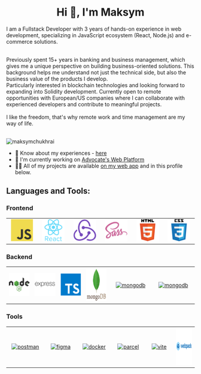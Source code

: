 <h1 align="center">Hi 👋, I'm Maksym</h1>
I am a Fullstack Developer with 3 years of hands-on experience in web development, specializing in JavaScript ecosystem (React, Node.js) and e-commerce solutions. <br><br>

Previously spent 15+ years in banking and business management, which gives me a unique perspective on building business-oriented solutions. This background helps me understand not just the technical side, but also the business value of the products I develop. <br>
Particularly interested in blockchain technologies and looking forward to expanding into Solidity development. Currently open to remote opportunities with European/US companies where I can collaborate with experienced developers and contribute to meaningful projects.<br><br>
I like the freedom, that's why remote work and time management are my way of life. <br><br>


<p align="left"> <img src="https://komarev.com/ghpvc/?username=maksymchukhrai&label=Profile%20views&color=0e75b6&style=flat" alt="maksymchukhrai" /> </p>

- 📄 Know about my experiences - <a href="https://drive.google.com/file/d/1-mEN_xd4OBLY0tLnSkjJthsGTgglXka5/view?pli=1" target="_blank">here</a>
- 🔭 I'm currently working on <a href="https://igor-tarasenko.com/" target="_blank">Advocate's Web Platform</a>
- 👨‍💻 All of my projects are available <a href="https://www.mchukhrai.com" target="_blank">on my web app</a> and in this profile below.

<h2 align="left">Languages and Tools:</h2>

<h3>Frontend</h3>
<table align="center" width="100%" style="border-collapse: collapse; border: none;">
  <tr>
    <td align="center" width="196" style="border: none;">
      <a href="https://developer.mozilla.org/en-US/docs/Web/JavaScript" target="_blank" rel="noreferrer">
        <img src="https://raw.githubusercontent.com/devicons/devicon/master/icons/javascript/javascript-original.svg" alt="javascript" width="60" height="60" />
      </a>
    </td>
    <td align="center" width="196" style="border: none;">
      <a href="https://reactjs.org" target="_blank" rel="noreferrer">
        <img src="https://raw.githubusercontent.com/devicons/devicon/master/icons/react/react-original-wordmark.svg" alt="react" width="60" height="60" />
      </a>
    </td>
    <td align="center" width="196" style="border: none;">
      <a href="https://redux.js.org" target="_blank" rel="noreferrer">
        <img src="https://raw.githubusercontent.com/devicons/devicon/master/icons/redux/redux-original.svg" alt="redux" width="60" height="60" />
      </a>
    </td>
    <td align="center" width="196" style="border: none;">
      <a href="https://sass-lang.com" target="_blank" rel="noreferrer">
        <img src="https://raw.githubusercontent.com/devicons/devicon/master/icons/sass/sass-original.svg" alt="sass" width="60" height="60" />
      </a>
    </td>
    <td align="center" width="196" style="border: none;">
      <a href="https://www.w3.org/html" target="_blank" rel="noreferrer">
        <img src="https://raw.githubusercontent.com/devicons/devicon/master/icons/html5/html5-original-wordmark.svg" alt="html5" width="60" height="60" />
      </a>
    </td> 
    <td align="center" width="196" style="border: none;">
      <a href="https://www.w3schools.com/css" target="_blank" rel="noreferrer">
        <img src="https://raw.githubusercontent.com/devicons/devicon/master/icons/css3/css3-original-wordmark.svg" alt="css3" width="60" height="60" />
      </a>
    </td>
  </tr>
</table>

<!-- Backend -->
<h3>Backend</h3>
<table align="center" width="100%" style="border-collapse: collapse; border: none;">
  <tr>
  <!-- Node.js -->
    <td align="center" width="196" style="border: none;"> 
      <a href="https://nodejs.org" target="_blank" rel="noreferrer">
        <img src="https://raw.githubusercontent.com/devicons/devicon/master/icons/nodejs/nodejs-original-wordmark.svg" alt="nodejs" width="100" height="60" />
      </a>
    </td>
    <!-- Express -->
    <td align="center" width="196" style="border: none;">
      <a href="https://expressjs.com" target="_blank" rel="noreferrer">
        <img src="https://raw.githubusercontent.com/devicons/devicon/master/icons/express/express-original-wordmark.svg" alt="express" width="60" height="60" />
      </a>
    </td>
    <!-- Typescript -->
    <td align="center" width="196" style="border: none;">
      <a href="https://www.typescriptlang.org" target="_blank" rel="noreferrer">
        <img src="https://raw.githubusercontent.com/devicons/devicon/master/icons/typescript/typescript-original.svg" alt="typescript" width="60" height="60" />
      </a>
    </td>
    <!-- MongoDB -->
    <td align="center" width="196" style="border: none;">
      <a href="https://www.mongodb.com" target="_blank" rel="noreferrer">
        <img src="https://raw.githubusercontent.com/devicons/devicon/master/icons/mongodb/mongodb-original-wordmark.svg" alt="mongodb" width="90" height="90" />
      </a>
    </td>
    <!-- PostgreSQL -->
    <td align="center" width="196" style="border: none;">
      <a href="https://www.postgresql.org" target="_blank" rel="noreferrer">
        <img src="https://www.vectorlogo.zone/logos/postgresql/postgresql-vertical.svg" alt="mongodb" width="80" height="80" />
      </a>
    </td>
    <!-- Supabase -->
    <td align="center" width="196" style="border: none;">
      <a href="https://supabase.com" target="_blank" rel="noreferrer">
        <img src="https://www.vectorlogo.zone/logos/supabase/supabase-ar21.svg" alt="mongodb" width="100" height="100" />
      </a>
    </td>
  </tr>
</table>

<!-- Tools -->
<h3>Tools</h3>
<table align="center" width="100%" style="border-collapse: collapse; border: none;">
  <tr>
  <!-- Postman -->
    <td align="center" width="196" style="border: none;">
      <a href="https://postman.com" target="_blank" rel="noreferrer">
        <img src="https://www.vectorlogo.zone/logos/getpostman/getpostman-icon.svg" alt="postman" width="60" height="60" />
      </a>
    </td>
    <!-- Figma -->
    <td align="center" width="196" style="border: none;">
      <a href="https://www.figma.com/" target="_blank" rel="noreferrer">
        <img src="https://www.vectorlogo.zone/logos/figma/figma-icon.svg" alt="figma" width="60" height="60" />
      </a>
    </td>
    <!-- Docker -->
    <td align="center" width="196" style="border: none;">
      <a href="https://www.docker.com" target="_blank" rel="noreferrer">
        <img src="https://www.vectorlogo.zone/logos/docker/docker-official.svg" alt="docker" width="100" height="80" />
      </a>
    </td>
    <!-- Parcel -->
    <td align="center" width="196" style="border: none;">
      <a href="https://parceljs.org" target="_blank" rel="noreferrer">
        <img src="https://www.vectorlogo.zone/logos/parceljs/parceljs-ar21~bgwhite.svg" alt="parcel" width="100" height="50" />
      </a>
    </td>
    <!-- Vite -->
    <td align="center" width="196" style="border: none;">
      <a href="https://vitejs.dev" target="_blank" rel="noreferrer">
        <img src="https://www.vectorlogo.zone/logos/vitejsdev/vitejsdev-ar21.svg" alt="vite" width="90" height="90" />
      </a>
    </td>
    <!-- Webpack -->
    <td align="center" width="196" style="border: none;">
      <a href="https://webpack.js.org" target="_blank" rel="noreferrer">
        <img src="https://raw.githubusercontent.com/devicons/devicon/d00d0969292a6569d45b06d3f350f463a0107b0d/icons/webpack/webpack-original-wordmark.svg" alt="webpack" width="100" height="100" />
      </a>
    </td>
  </tr>
</table>
